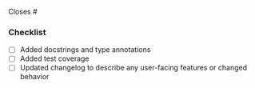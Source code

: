 Closes #<issue number>

<!--
If any of the items below don't apply to your PR, you can just remove them.
See the contributing guide for more info:
https://requests-cache.readthedocs.io/en/main/contributing.html
-->
### Checklist
- [ ] Added docstrings and type annotations
- [ ] Added test coverage
- [ ] Updated changelog to describe any user-facing features or changed behavior

